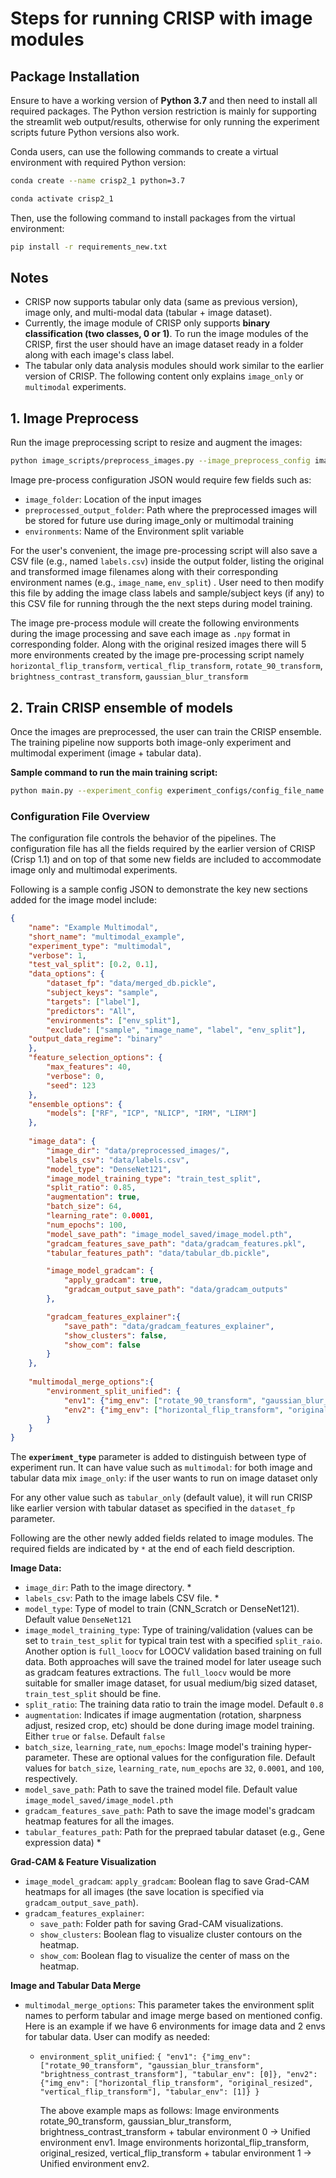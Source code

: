 # Steps for running CRISP with image modules

## Package Installation
Ensure to have a working version of **Python 3.7** and then need to install all required packages. The Python version restriction is mainly for supporting the streamlit web output/results, otherwise for only running the experiment scripts future Python versions also work.

Conda users, can use the following commands to create a virtual environment with required Python version:

```sh
conda create --name crisp2_1 python=3.7
```

```sh
conda activate crisp2_1
```

Then, use the following command to install packages from the virtual environment:
```sh
pip install -r requirements_new.txt
```

## Notes
  - CRISP now supports tabular only data (same as previous version), image only, and multi-modal data (tabular + image dataset).
  - Currently, the image module of CRISP only supports **binary classification (two classes, 0 or 1)**. To run the image modules of the CRISP, first the user should have an image dataset ready in a folder along with each image's class label. 
  - The tabular only data analysis modules should work similar to the earlier version of CRISP. The following content only explains `image_only` or `multimodal` experiments.

## 1. Image Preprocess
Run the image preprocessing script to resize and augment the images:

```sh
python image_scripts/preprocess_images.py --image_preprocess_config image_preprocess_config_file_name.json
```

Image pre-process configuration JSON would require few fields such as:
  - `image_folder`: Location of the input images
  - `preprocessed_output_folder`: Path where the preprocessed images will be stored for future use during image_only or multimodal training
  - `environments`: Name of the Environment split variable

For the user's convenient, the image pre-processing script will also save a CSV file (e.g., named `labels.csv`) inside the output folder, listing the original and transformed image filenames along with their corresponding environment names (e.g., `image_name`, `env_split`) . User need to then modify this file by adding the image class labels and sample/subject keys (if any) to this CSV file for running through the the next steps during model training. 

The image pre-process module will create the following environments during the image processing and save each image as `.npy` format in corresponding folder. Along with the original resized images there will 5 more environments created by the image pre-processing script namely `horizontal_flip_transform`, `vertical_flip_transform`, `rotate_90_transform`, `brightness_contrast_transform`, `gaussian_blur_transform`

## 2. Train CRISP ensemble of models
Once the images are preprocessed, the user can train the CRISP ensemble. The training pipeline now supports both image-only experiment and multimodal experiment (image + tabular data).

**Sample command to run the main training script:**
```sh
python main.py --experiment_config experiment_configs/config_file_name.json
```

### Configuration File Overview
The configuration file controls the behavior of the pipelines. The configuration file has all the fields required by the earlier version of CRISP (Crisp 1.1) and on top of that some new fields are included to accommodate image only and multimodal experiments. 

Following is a sample config JSON to demonstrate the key new sections added for the image model include:

```json
{
    "name": "Example Multimodal",
    "short_name": "multimodal_example",
    "experiment_type": "multimodal", 
    "verbose": 1,
    "test_val_split": [0.2, 0.1],
    "data_options": {
        "dataset_fp": "data/merged_db.pickle",
        "subject_keys": "sample",
        "targets": ["label"],
        "predictors": "All",
        "environments": ["env_split"],
        "exclude": ["sample", "image_name", "label", "env_split"],
	"output_data_regime": "binary"
    },
    "feature_selection_options": {
        "max_features": 40,
        "verbose": 0,
        "seed": 123
    },
    "ensemble_options": {
        "models": ["RF", "ICP", "NLICP", "IRM", "LIRM"]
    },
    
    "image_data": {
        "image_dir": "data/preprocessed_images/",
        "labels_csv": "data/labels.csv",
        "model_type": "DenseNet121",
        "image_model_training_type": "train_test_split", 
        "split_ratio": 0.85,
        "augmentation": true, 
        "batch_size": 64,
        "learning_rate": 0.0001,
        "num_epochs": 100,
        "model_save_path": "image_model_saved/image_model.pth",
        "gradcam_features_save_path": "data/gradcam_features.pkl",
        "tabular_features_path": "data/tabular_db.pickle",

        "image_model_gradcam": {
            "apply_gradcam": true,
            "gradcam_output_save_path": "data/gradcam_outputs"
        },

        "gradcam_features_explainer":{
            "save_path": "data/gradcam_features_explainer",
            "show_clusters": false,
            "show_com": false
        }
    },
    
    "multimodal_merge_options":{
        "environment_split_unified": {
            "env1": {"img_env": ["rotate_90_transform", "gaussian_blur_transform", "brightness_contrast_transform"], "tabular_env": [0]},
            "env2": {"img_env": ["horizontal_flip_transform", "original_resized", "vertical_flip_transform"], "tabular_env": [1]}
        }
    }
}
```

The **`experiment_type`** parameter is added to distinguish between type of experiment run. It can have value such as 
`multimodal`: for both image and tabular data mix
`image_only`: if the user wants to run on image dataset only

For any other value such as `tabular_only` (default value), it will run CRISP like earlier version with tabular dataset as specified in the `dataset_fp` parameter.

Following are the other newly added fields related to image modules. The required fields are indicated by `*` at the end of each field description. 

**Image Data:** 
  - `image_dir`: Path to the image directory. *
  - `labels_csv`: Path to the image labels CSV file. *
  - `model_type`: Type of model to train (CNN_Scratch or DenseNet121). Default value `DenseNet121`
  - `image_model_training_type`: Type of training/validation (values can be set to `train_test_split` for typical train test with a specified `split_raio`. Another option is `full_loocv` for LOOCV validation based training on full data. Both approaches will save the trained model for later useage such as gradcam features extractions. The `full_loocv` would be more suitable for smaller image dataset, for usual medium/big sized dataset, `train_test_split` should be fine. 
  - `split_ratio`: The training data ratio to train the image model. Default `0.8`
  - `augmentation`: Indicates if image augmentation (rotation, sharpness adjust, resized crop, etc) should be done during image model training. Either `true` or `false`. Default `false`
  - `batch_size`, `learning_rate`, `num_epochs`: Image model's training hyper-parameter. These are optional values for the configuration file. Default values for `batch_size`, `learning_rate`, `num_epochs` are `32`, `0.0001`, and `100`, respectively.
  - `model_save_path`: Path to save the trained model file. Default value `image_model_saved/image_model.pth`
  - `gradcam_features_save_path`: Path to save the image model's gradcam heatmap features for all the images.
  - `tabular_features_path`: Path for the prepraed tabular dataset (e.g., Gene expression data) *

**Grad-CAM & Feature Visualization**
- `image_model_gradcam`:
    `apply_gradcam`: Boolean flag to save Grad-CAM heatmaps for all images (the save location is specified via `gradcam_output_save_path`).
- `gradcam_features_explainer`:
    - `save_path`: Folder path for saving Grad-CAM visualizations.
    - `show_clusters`: Boolean flag to visualize cluster contours on the heatmap.
    - `show_com`: Boolean flag to visualize the center of mass on the heatmap.
 
**Image and Tabular Data Merge**
- `multimodal_merge_options`: This parameter takes the environment split names to perform tabular and image merge based on mentioned config. Here is an example if we have 6 environments for image data and 2 envs for tabular data. User can modify as needed:
  - `environment_split_unified`:
    `{
            "env1": {"img_env": ["rotate_90_transform", "gaussian_blur_transform", "brightness_contrast_transform"], "tabular_env": [0]},
            "env2": {"img_env": ["horizontal_flip_transform", "original_resized", "vertical_flip_transform"], "tabular_env": [1]}
        }`
    
    The above example maps as follows:
    Image environments rotate_90_transform, gaussian_blur_transform, brightness_contrast_transform + tabular environment 0 → Unified environment env1.
    Image environments horizontal_flip_transform, original_resized, vertical_flip_transform + tabular environment 1 → Unified environment env2.
